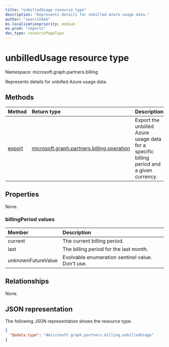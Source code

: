 ```yaml
---
title: "unbilledUsage resource type"
description: "Represents details for unbilled Azure usage data."
author: "sourishdeb"
ms.localizationpriority: medium
ms.prod: "reports"
doc_type: resourcePageType
---
```


# unbilledUsage resource type

Namespace: microsoft.graph.partners.billing


Represents details for unbilled Azure usage data.

## Methods

|Method|Return type|Description|
|:---|:---|:---|
|[export](../api/partners-billing-unbilledusage-export.md)|[microsoft.graph.partners.billing.operation](partners-billing-operation.md)|Export the unbilled Azure usage data for a specific billing period and a given currency.|

## Properties

None.

### billingPeriod values

| Member             | Description                                      |
|:-------------------|:-------------------------------------------------|
| current            | The current billing period.                      |
| last               | The billing period for the last month.           |
| unknownFutureValue | Evolvable enumeration sentinel value. Don't use. |

## Relationships

None.

## JSON representation

The following JSON representation shows the resource type.

<!-- {
  "blockType": "resource",
  "keyProperty": "id",
  "@odata.type": "microsoft.graph.partners.billing.unbilledUsage",
  "baseType": "microsoft.graph.entity",
  "openType": false
}
-->
``` json
{
  "@odata.type": "#microsoft.graph.partners.billing.unbilledUsage"
}
```
